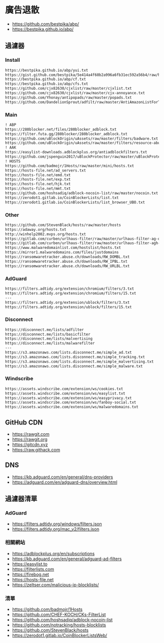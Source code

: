 # 廣告退散

- <https://github.com/bestpika/abp/>
- <https://bestpika.github.io/abp/>

## 過濾器

### Install

```md
https://bestpika.github.io/abp/yui.txt
https://gist.github.com/bestpika/5e414a4f60b2a996a6fb31ec592a56b4/raw/hide.txt
https://bestpika.github.io/abp/cf.txt
https://bestpika.github.io/abp/cfs.txt
https://github.com/cjx82630/cjxlist/raw/master/cjxlist.txt
https://github.com/cjx82630/cjxlist/raw/master/cjx-annoyance.txt
https://github.com/Yhonay/antipopads/raw/master/popads.txt
https://github.com/DandelionSprout/adfilt/raw/master/AntiAmazonListForTwitch.txt
```

### Main

```md
! ABP
https://280blocker.net/files/280blocker_adblock.txt
https://filter.futa.gg/280blocker/280blocker_adblock.txt
https://github.com/uBlockOrigin/uAssets/raw/master/filters/badware.txt
https://github.com/uBlockOrigin/uAssets/raw/master/filters/resource-abuse.txt
! AAK
https://easylist-downloads.adblockplus.org/antiadblockfilters.txt
https://github.com/jspenguin2017/uBlockProtector/raw/master/uBlockProtectorList.txt
! HOSTS
https://github.com/badmojr/1Hosts/raw/master/mini/hosts.txt
https://hosts-file.net/ad_servers.txt
https://hosts-file.net/emd.txt
https://hosts-file.net/exp.txt
https://hosts-file.net/hjk.txt
https://hosts-file.net/mmt.txt
https://github.com/hoshsadiq/adblock-nocoin-list/raw/master/nocoin.txt
https://zerodot1.gitlab.io/CoinBlockerLists/list.txt
https://zerodot1.gitlab.io/CoinBlockerLists/list_browser_UBO.txt
```

### Other

```md
https://github.com/StevenBlack/hosts/raw/master/hosts
https://adaway.org/hosts.txt
http://winhelp2002.mvps.org/hosts.txt
https://gitlab.com/curben/urlhaus-filter/raw/master/urlhaus-filter-ag-online.txt
https://gitlab.com/curben/urlhaus-filter/raw/master/urlhaus-filter-agh-online.txt
https://www.malwaredomainlist.com/hostslist/hosts.txt
https://mirror1.malwaredomains.com/files/justdomains
https://ransomwaretracker.abuse.ch/downloads/RW_DOMBL.txt
https://ransomwaretracker.abuse.ch/downloads/RW_IPBL.txt
https://ransomwaretracker.abuse.ch/downloads/RW_URLBL.txt
```

### AdGuard

```md
https://filters.adtidy.org/extension/chromium/filters/3.txt
https://filters.adtidy.org/extension/chromium/filters/15.txt
---
https://filters.adtidy.org/extension/ublock/filters/3.txt
https://filters.adtidy.org/extension/ublock/filters/15.txt
```

### Disconnect

```md
https://disconnect.me/lists/adfilter
https://disconnect.me/lists/basicfilter
https://disconnect.me/lists/malvertising
https://disconnect.me/lists/malwarefilter
---
https://s3.amazonaws.com/lists.disconnect.me/simple_ad.txt
https://s3.amazonaws.com/lists.disconnect.me/simple_tracking.txt
https://s3.amazonaws.com/lists.disconnect.me/simple_malvertising.txt
https://s3.amazonaws.com/lists.disconnect.me/simple_malware.txt
```

### Windscribe

```md
https://assets.windscribe.com/extension/ws/cookies.txt
https://assets.windscribe.com/extension/ws/easylist.txt
https://assets.windscribe.com/extension/ws/easyprivacy.txt
https://assets.windscribe.com/extension/ws/fanboy-social.txt
https://assets.windscribe.com/extension/ws/malwaredomains.txt
```

## GitHub CDN

- <https://rawgit.com>
- <https://rawgit.org>
- <https://gitcdn.xyz>
- <https://raw.githack.com>

## DNS

- <https://kb.adguard.com/en/general/dns-providers>
- <https://adguard.com/en/adguard-dns/overview.html>

## 過濾器清單

### AdGuard

- <https://filters.adtidy.org/windows/filters.json>
- <https://filters.adtidy.org/mac_v2/filters.json>

### 相關網站

- <https://adblockplus.org/en/subscriptions>
- <https://kb.adguard.com/en/general/adguard-ad-filters>
- <https://easylist.to>
- <https://filterlists.com>
- <https://firebog.net>
- <https://hosts-file.net>
- <https://zeltser.com/malicious-ip-blocklists/>

### 清單

- <https://github.com/badmojr/1Hosts>
- <https://github.com/CHEF-KOCH/CKs-FilterList>
- <https://github.com/hoshsadiq/adblock-nocoin-list>
- <https://github.com/notracking/hosts-blocklists>
- <https://github.com/StevenBlack/hosts>
- <https://zerodot1.gitlab.io/CoinBlockerListsWeb/>
